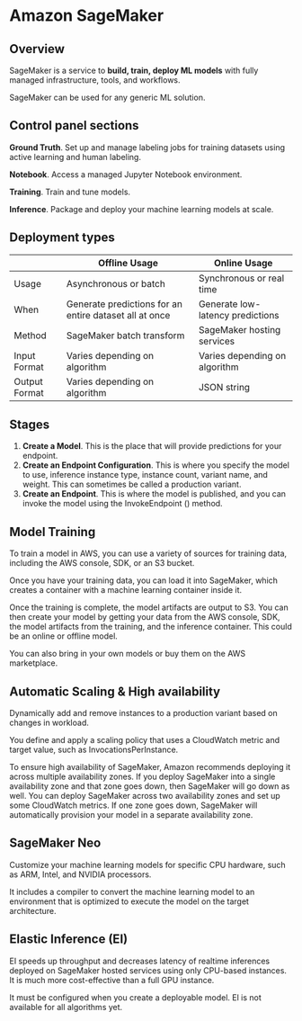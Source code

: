 # Amazon SageMaker

## Overview

SageMaker is a service to **build, train, deploy ML models** with fully managed infrastructure, tools, and workflows.

SageMaker can be used for any generic ML solution.


## Control panel sections

**Ground Truth**. Set up and manage labeling jobs for training datasets using active learning and human labeling.

**Notebook**. Access a managed Jupyter Notebook environment.

**Training**. Train and tune models.

**Inference**. Package and deploy your machine learning models at scale.


## Deployment types

|  | Offline Usage | Online Usage |
|---|---|---|
| Usage | Asynchronous or batch | Synchronous or real time |
| When | Generate predictions for an entire dataset all at once | Generate low-latency predictions |
| Method | SageMaker batch transform | SageMaker hosting services |
| Input Format | Varies depending on algorithm | Varies depending on algorithm |
| Output Format | Varies depending on algorithm | JSON string |


## Stages

1. **Create a Model**. This is the place that will provide predictions for your endpoint.
1. **Create an Endpoint Configuration**. This is where you specify the model to use, inference instance type, instance count, variant name, and weight. This can sometimes be called a production variant.
1. **Create an Endpoint**. This is where the model is published, and you can invoke the model using the InvokeEndpoint () method.


## Model Training

To train a model in AWS, you can use a variety of sources for training data, including the AWS console, SDK, or an S3 bucket.

Once you have your training data, you can load it into SageMaker, which creates a container with a machine learning container inside it.

Once the training is complete, the model artifacts are output to S3. You can then create your model by getting your data from the AWS console, SDK, the model artifacts from the training, and the inference container. This could be an online or offline model.

You can also bring in your own models or buy them on the AWS marketplace.


## Automatic Scaling & High availability

Dynamically add and remove instances to a production variant based on changes in workload.

You define and apply a scaling policy that uses a CloudWatch metric and target value, such as InvocationsPerInstance.

To ensure high availability of SageMaker, Amazon recommends deploying it across multiple availability zones. If you deploy SageMaker into a single availability zone and that zone goes down, then SageMaker will go down as well. You can deploy SageMaker across two availability zones and set up some CloudWatch metrics. If one zone goes down, SageMaker will automatically provision your model in a separate availability zone.


## SageMaker Neo

Customize your machine learning models for specific CPU hardware, such as ARM, Intel, and NVIDIA processors.

It includes a compiler to convert the machine learning model to an environment that is optimized to execute the model on the target architecture.


## Elastic Inference (EI)

EI speeds up throughput and decreases latency of realtime inferences deployed on SageMaker hosted services using only CPU-based instances. It is much more cost-effective than a full GPU instance.

It must be configured when you create a deployable model. El is not available for all algorithms yet.
